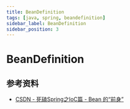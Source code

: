 ```yaml
---
title: BeanDefinition
tags: [java, spring, beandefinition]
sidebar_label: BeanDefinition
sidebar_position: 3
---
```


# BeanDefinition


## 参考资料

* [CSDN - 死磕Spring之IoC篇 - Bean 的“前身”](https://www.cnblogs.com/lifullmoon/p/14434009.html)